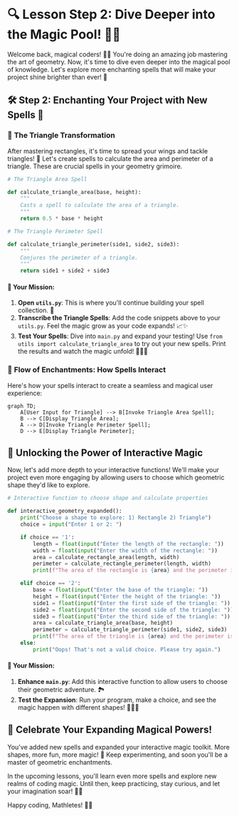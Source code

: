 # 🔍 Lesson Step 2: Dive Deeper into the Magic Pool! 🌊✨

Welcome back, magical coders! 🎩✨ You're doing an amazing job mastering the art of geometry. Now, it's time to dive even deeper into the magical pool of knowledge. Let's explore more enchanting spells that will make your project shine brighter than ever! 🌟

## 🛠️ Step 2: Enchanting Your Project with New Spells 🔮

### 📐 **The Triangle Transformation**

After mastering rectangles, it's time to spread your wings and tackle triangles! 🦅 Let's create spells to calculate the area and perimeter of a triangle. These are crucial spells in your geometry grimoire.

```python
# The Triangle Area Spell

def calculate_triangle_area(base, height):
    """
    Casts a spell to calculate the area of a triangle.
    """
    return 0.5 * base * height

# The Triangle Perimeter Spell

def calculate_triangle_perimeter(side1, side2, side3):
    """
    Conjures the perimeter of a triangle.
    """
    return side1 + side2 + side3
```

#### 🎲 **Your Mission**:
1. **Open `utils.py`**: This is where you'll continue building your spell collection. 📜
2. **Transcribe the Triangle Spells**: Add the code snippets above to your `utils.py`. Feel the magic grow as your code expands! 📈✨
3. **Test Your Spells**: Dive into `main.py` and expand your testing! Use `from utils import calculate_triangle_area` to try out your new spells. Print the results and watch the magic unfold! 🧙‍♂️💫

### 🔄 **Flow of Enchantments: How Spells Interact**

Here's how your spells interact to create a seamless and magical user experience:

```mermaid
graph TD;
    A[User Input for Triangle] --> B[Invoke Triangle Area Spell];
    B --> C[Display Triangle Area];
    A --> D[Invoke Triangle Perimeter Spell];
    D --> E[Display Triangle Perimeter];
```

## 🌟 **Unlocking the Power of Interactive Magic**

Now, let's add more depth to your interactive functions! We'll make your project even more engaging by allowing users to choose which geometric shape they'd like to explore.

```python
# Interactive function to choose shape and calculate properties

def interactive_geometry_expanded():
    print("Choose a shape to explore: 1) Rectangle 2) Triangle")
    choice = input("Enter 1 or 2: ")

    if choice == '1':
        length = float(input("Enter the length of the rectangle: "))
        width = float(input("Enter the width of the rectangle: "))
        area = calculate_rectangle_area(length, width)
        perimeter = calculate_rectangle_perimeter(length, width)
        print(f"The area of the rectangle is {area} and the perimeter is {perimeter}.")

    elif choice == '2':
        base = float(input("Enter the base of the triangle: "))
        height = float(input("Enter the height of the triangle: "))
        side1 = float(input("Enter the first side of the triangle: "))
        side2 = float(input("Enter the second side of the triangle: "))
        side3 = float(input("Enter the third side of the triangle: "))
        area = calculate_triangle_area(base, height)
        perimeter = calculate_triangle_perimeter(side1, side2, side3)
        print(f"The area of the triangle is {area} and the perimeter is {perimeter}.")
    else:
        print("Oops! That's not a valid choice. Please try again.")
```

#### 🎲 **Your Mission**:
1. **Enhance `main.py`**: Add this interactive function to allow users to choose their geometric adventure. 🏞️
2. **Test the Expansion**: Run your program, make a choice, and see the magic happen with different shapes! 🧙‍♀️✨

## 🎉 **Celebrate Your Expanding Magical Powers!**

You've added new spells and expanded your interactive magic toolkit. More shapes, more fun, more magic! 🎇 Keep experimenting, and soon you'll be a master of geometric enchantments.

In the upcoming lessons, you'll learn even more spells and explore new realms of coding magic. Until then, keep practicing, stay curious, and let your imagination soar! 🌌🚀

Happy coding, Mathletes! 🎈✨